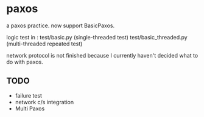 paxos
=====

a paxos practice.  now support BasicPaxos.

logic test in :
  test/basic.py  (single-threaded test)
  test/basic_threaded.py (multi-threaded repeated test)

network protocol is not finished because I currently haven't decided what to do with paxos.

TODO
------

* failure test
* network c/s integration
* Multi Paxos
